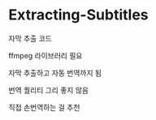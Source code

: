 # Extracting-Subtitles

자막 추출 코드

ffmpeg 라이브러리 필요

자막 추출하고 자동 번역까지 됨

번역 퀄리티 그리 좋지 않음

직접 손번역하는 걸 추천
